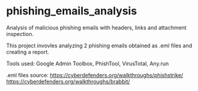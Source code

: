 # phishing_emails_analysis
Analysis of malicious phishing emails with headers, links and attachment inspection.

This project invovles analyzing 2 phishing emails obtained as .eml files and creating a report.

Tools used: Google Admin Toolbox, PhishTool, VirusTotal, Any.run

.eml files source:
https://cyberdefenders.org/walkthroughs/phishstrike/
https://cyberdefenders.org/walkthroughs/brabbit/
